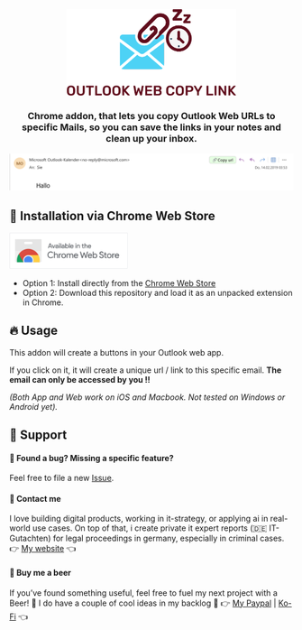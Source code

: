 <div align="center">
<picture>
  <source media="(prefers-color-scheme: dark)" srcset="images/logo_dark.svg" width="300">
  <source media="(prefers-color-scheme: light)" srcset="images/logo_light.svg" width="300">
  <img alt="Fallback image description" src="images/logo_light.svg" width="300">
</picture>
</div>

<h3 align="center">
    Chrome addon, that lets you copy Outlook Web URLs to specific Mails, so you can save the links in your notes and clean up your inbox.
</h3>

<img src="images/demo.png" alt="Usage demo">

## 🚀 Installation via Chrome Web Store

<a href="https://chromewebstore.google.com/detail/outlook-web-copy-link/apfgdjfahgmocjbiiackcfhilgpcjgoe">
  <img src="images/chrome_web_store.png" alt="Install from Chrome Web Store" width="210"/>
</a>

- Option 1: Install directly from the [Chrome Web Store](https://chromewebstore.google.com/detail/outlook-web-copy-link/apfgdjfahgmocjbiiackcfhilgpcjgoe)
- Option 2: Download this repository and load it as an unpacked extension in Chrome.

## 🔥 Usage 

This addon will create a buttons in your Outlook web app.

If you click on it, it will create a unique url / link to this specific email. **The email can only be accessed by you !!**

*(Both App and Web work on iOS and Macbook. Not tested on Windows or Android yet).*

## 💙 Support 

#### 🐞  Found a bug? Missing a specific feature?
Feel free to file a new <a href="https://github.com/lennarto/outlook-web-copy-link/issues" target="_blank">Issue</a>.

#### 🤝 Contact me
I love building digital products, working in it-strategy, or applying ai in real-world use cases. On top of that, i create private it expert reports (🇩🇪 IT-Gutachten) for legal proceedings in germany, especially in criminal cases.
👉 [My website](https://lennie.de) 👈


#### 🍻 Buy me a beer 

If you’ve found something useful, feel free to fuel my next project with a Beer! 🍻 I do have a couple of cool ideas in my backlog 🚀
👉 [My Paypal](https://www.paypal.com/paypalme/ltoertzen) | [Ko-Fi](https://ko-fi.com/lennie) 👈